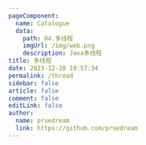 ```yaml
---
pageComponent:
  name: Catalogue
  data:
    path: 04.多线程
    imgUrl: /img/web.png
    description: Java多线程
title: 多线程
date: 2023-12-20 19:57:34
permalink: /thread
sidebar: false
article: false
comment: false
editLink: false
author: 
  name: pruedream
  link: https://github.com/pruedream
---
```

 